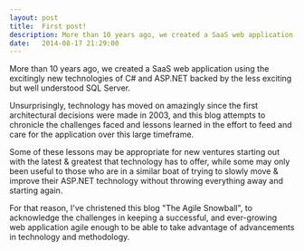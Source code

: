 ```yaml
---
layout: post
title:  First post!
description: More than 10 years ago, we created a SaaS web application using the excitingly new technologies of C# and ASP.NET backed by the less exciting but well understood SQL Server.
date:   2014-08-17 21:29:00
---
```


More than 10 years ago, we created a SaaS web application using the excitingly new technologies of C# and ASP.NET
backed by the less exciting but well understood SQL Server.

Unsurprisingly, technology has moved on amazingly since the first architectural decisions were made in 2003, and
this blog attempts to chronicle the challenges faced and lessons learned in the effort to feed and care for the
application over this large timeframe.

Some of these lessons may be appropriate for new ventures starting out with the latest &amp; greatest that technology
has to offer, while some may only been useful to those who are in a similar boat of trying to slowly move &amp; improve
their ASP.NET technology without throwing everything away and starting again.

For that reason, I've christened this blog "The Agile Snowball", to acknowledge the challenges in keeping a successful,
and ever-growing web application agile enough to be able to take advantage of advancements in technology and
methodology.
